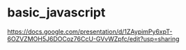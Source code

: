 # basic_javascript

https://docs.google.com/presentation/d/1ZAypimPy6xpT-6OZVZMOH5J6DOCoz76CcU-GVvWZpfc/edit?usp=sharing
